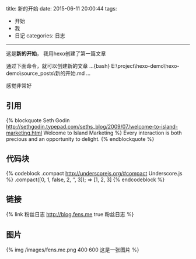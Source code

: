 title: 新的开始
date: 2015-06-11 20:00:44
tags:
- 开始
- 我
- 日记
categories: 日志
---
这是**新的开始**， 我用hexo创建了第一篇文章

通过下面命令，就可以创建新的文章
...{bash}
E:\project\hexo-demo\hexo-demo\source\_posts\新的开始.md
...

感觉非常好

## 引用
{% blockquote Seth Godin http://sethgodin.typepad.com/seths_blog/2009/07/welcome-to-island-marketing.html Welcome to Island Marketing %}
Every interaction is both precious and an opportunity to delight.
{% endblockquote %}

## 代码块
{% codeblock .compact http://underscorejs.org/#compact Underscore.js %}
.compact([0, 1, false, 2, ‘’, 3]);
=> [1, 2, 3]
{% endcodeblock %}

## 链接
{% link 粉丝日志 http://blog.fens.me true 粉丝日志 %}

## 图片
{% img /images/fens.me.png 400 600 这是一张图片 %}
